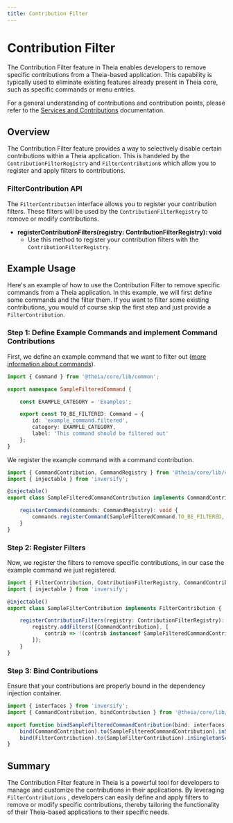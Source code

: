```yaml
---
title: Contribution Filter
---
```


# Contribution Filter

The Contribution Filter feature in Theia enables developers to remove specific contributions from a Theia-based application. This capability is typically used to eliminate existing features already present in Theia core, such as specific commands or menu entries.

For a general understanding of contributions and contribution points, please refer to the [Services and Contributions](services_and_contributions/) documentation.

## Overview

The Contribution Filter feature provides a way to selectively disable certain contributions within a Theia application. This is handeled by the `ContributionFilterRegistry` and `FilterContribution`s  which allow you to register and apply filters to contributions.

### FilterContribution API

The `FilterContribution` interface allows you to register your contribution filters. These filters will be used by the `ContributionFilterRegistry` to remove or modify contributions.

- **registerContributionFilters(registry: ContributionFilterRegistry): void**
  - Use this method to register your contribution filters with the `ContributionFilterRegistry`.

## Example Usage

Here's an example of how to use the Contribution Filter to remove specific commands from a Theia application. In this example, we will first define some commands and the filter them. If you want to filter some existing contributions, you would of course skip the first step and just provide a `FilterContribution`.

### Step 1: Define Example Commands and implement Command Contributions

First, we define an example command that we want to filter out ([more information about commands](/commands_keybindings)).

```typescript
import { Command } from '@theia/core/lib/common';

export namespace SampleFilteredCommand {

    const EXAMPLE_CATEGORY = 'Examples';

    export const TO_BE_FILTERED: Command = {
        id: 'example_command.filtered',
        category: EXAMPLE_CATEGORY,
        label: 'This command should be filtered out'
    };
}
```
We register the example command with a command contribution.

```typescript
import { CommandContribution, CommandRegistry } from '@theia/core/lib/common';
import { injectable } from 'inversify';

@injectable()
export class SampleFilteredCommandContribution implements CommandContribution {

    registerCommands(commands: CommandRegistry): void {
        commands.registerCommand(SampleFilteredCommand.TO_BE_FILTERED, { execute: () => { } });
    }
}
```

### Step 2: Register Filters

Now, we register the filters to remove specific contributions, in our case the example command we just registered.

```typescript
import { FilterContribution, ContributionFilterRegistry, CommandContribution } from '@theia/core/lib/common';
import { injectable } from 'inversify';

@injectable()
export class SampleFilterContribution implements FilterContribution {

    registerContributionFilters(registry: ContributionFilterRegistry): void {
        registry.addFilters([CommandContribution], [
            contrib => !(contrib instanceof SampleFilteredCommandContribution)
        ]);
    }
}
```

### Step 3: Bind Contributions

Ensure that your contributions are properly bound in the dependency injection container.

```typescript
import { interfaces } from 'inversify';
import { CommandContribution, bindContribution } from '@theia/core/lib/common';

export function bindSampleFilteredCommandContribution(bind: interfaces.Bind): void {
    bind(CommandContribution).to(SampleFilteredCommandContribution).inSingletonScope();
    bind(FilterContribution).to(SampleFilterContribution).inSingletonScope();
}
```

## Summary

The Contribution Filter feature in Theia is a powerful tool for developers to manage and customize the contributions in their applications. By leveraging `FilterContributions` , developers can easily define and apply filters to remove or modify specific contributions, thereby tailoring the functionality of their Theia-based applications to their specific needs.

